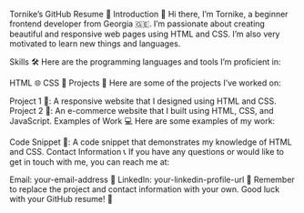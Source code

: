 Tornike’s GitHub Resume 🚀
Introduction 👋
Hi there, I’m Tornike, a beginner frontend developer from Georgia 🇬🇪. I’m passionate about creating beautiful and responsive web pages using HTML and CSS. I’m also very motivated to learn new things and languages.

Skills 🛠️
Here are the programming languages and tools I’m proficient in:

HTML 🌐
CSS 🎨
Projects 🚀
Here are some of the projects I’ve worked on:

Project 1 🌟: A responsive website that I designed using HTML and CSS.
Project 2 🌟: An e-commerce website that I built using HTML, CSS, and JavaScript.
Examples of Work 💻
Here are some examples of my work:

Code Snippet 🌟: A code snippet that demonstrates my knowledge of HTML and CSS.
Contact Information 📞
If you have any questions or would like to get in touch with me, you can reach me at:

Email: your-email-address 📧
LinkedIn: your-linkedin-profile-url 🔗
Remember to replace the project and contact information with your own. Good luck with your GitHub resume! 🚀
